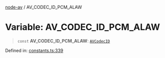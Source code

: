 [node-av](../globals.md) / AV\_CODEC\_ID\_PCM\_ALAW

# Variable: AV\_CODEC\_ID\_PCM\_ALAW

> `const` **AV\_CODEC\_ID\_PCM\_ALAW**: [`AVCodecID`](../type-aliases/AVCodecID.md)

Defined in: [constants.ts:339](https://github.com/seydx/av/blob/f8631fc881b394300b1479f511d55cf1c370a87f/src/constants/constants.ts#L339)
